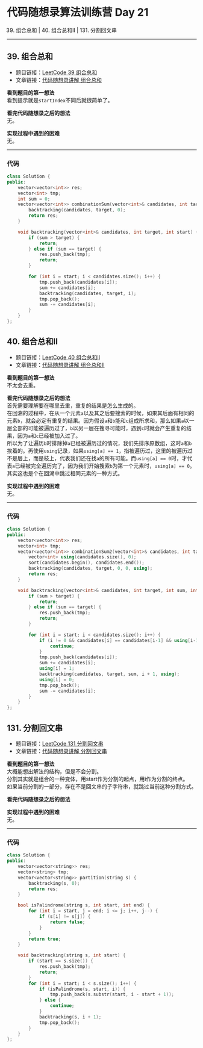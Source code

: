# 代码随想录算法训练营 Day 21   
39. 组合总和 | 40. 组合总和II | 131. 分割回文串

---

## 39. 组合总和
* 题目链接：[LeetCode 39 组合总和](https://leetcode.cn/problems/combination-sum/)
* 文章链接：[代码随想录讲解 组合总和](https://programmercarl.com/0039.%E7%BB%84%E5%90%88%E6%80%BB%E5%92%8C.html)

**看到题目的第一想法**    
看到提示就是`startIndex`不同后就很简单了。

**看完代码随想录之后的想法**    
无。

**实现过程中遇到的困难**  
无。  

---

### 代码
```cpp
class Solution {
public:
    vector<vector<int>> res;
    vector<int> tmp;
    int sum = 0;
    vector<vector<int>> combinationSum(vector<int>& candidates, int target) {
        backtracking(candidates, target, 0);
        return res;
    }

    void backtracking(vector<int>& candidates, int target, int start) {
        if (sum > target) {
            return;
        } else if (sum == target) {
            res.push_back(tmp);
            return;
        }

        for (int i = start; i < candidates.size(); i++) {
            tmp.push_back(candidates[i]);
            sum += candidates[i];
            backtracking(candidates, target, i);
            tmp.pop_back();
            sum -= candidates[i];
        }
    }
};
```

## 40. 组合总和II
* 题目链接：[LeetCode 40 组合总和II](https://leetcode.cn/problems/combination-sum-ii/description/)
* 文章链接：[代码随想录讲解 组合总和II](https://programmercarl.com/0040.%E7%BB%84%E5%90%88%E6%80%BB%E5%92%8CII.html)

**看到题目的第一想法**  
不太会去重。

**看完代码随想录之后的想法**    
首先需要理解要在哪里去重，重复的结果是怎么生成的。  
在回溯的过程中，在从一个元素`a`以及其之后要搜索的时候，如果其后面有相同的元素`b`，就会必定有重复的结果。因为假设`a`和`b`能和`c`组成所求和，那么如果`a`以一层全部的可能被遍历过了，`b`以另一层在搜寻可能时，遇到`c`时就会产生重复的结果，因为`a`和`c`已经被加入过了。  
所以为了让遍历`b`时排除掉`a`已经被遍历过的情况，我们先排序原数组，这时`a`和`b`挨着的。再使用`using`记录，如果`using[a] == 1`，指被遍历过，这里的被遍历过不是层上，而是枝上，代表我们还在找`a`的所有可能。而`using[a] == 0`时，才代表`a`已经被完全遍历完了，因为我们开始搜索`b`为第一个元素时，`using[a] == 0`。   
其实这也是个在回溯中跳过相同元素的一种方式。  

**实现过程中遇到的困难**  
无。  

---

### 代码
```cpp
class Solution {
public:
    vector<vector<int>> res; 
    vector<int> tmp;
    vector<vector<int>> combinationSum2(vector<int>& candidates, int target) {
        vector<int> using(candidates.size(), 0);
        sort(candidates.begin(), candidates.end());
        backtracking(candidates, target, 0, 0, using);
        return res;
    }

    void backtracking(vector<int>& candidates, int target, int sum, int start, vector<int> using) {
        if (sum > target) {
            return;
        } else if (sum == target) {
            res.push_back(tmp);
            return;
        }

        for (int i = start; i < candidates.size(); i++) {
            if (i != 0 && candidates[i] == candidates[i-1] && using[i-1] == 0) {
                continue;
            }
            tmp.push_back(candidates[i]);
            sum += candidates[i];
            using[i] = 1;
            backtracking(candidates, target, sum, i + 1, using);
            using[i] = 0;
            tmp.pop_back();
            sum -= candidates[i];
        }
    }
};
```

## 131. 分割回文串
* 题目链接：[LeetCode 131 分割回文串](https://leetcode.cn/problems/combination-sum-ii/description/)
* 文章链接：[代码随想录讲解 分割回文串](https://programmercarl.com/0131.%E5%88%86%E5%89%B2%E5%9B%9E%E6%96%87%E4%B8%B2.html)

**看到题目的第一想法**  
大概能想出解法的结构，但是不会分割。  
分割其实就是组合的一种变体，用start作为分割的起点，用i作为分割的终点。  
如果当前分割的一部分，存在不是回文串的子字符串，就跳过当前这种分割方式。  

**看完代码随想录之后的想法**    
  

**实现过程中遇到的困难**  
无。  

---

### 代码
```cpp
class Solution {
public:
    vector<vector<string>> res;
    vector<string> tmp;
    vector<vector<string>> partition(string s) {
        backtracking(s, 0);
        return res;
    }

    bool isPalindrome(string s, int start, int end) {
        for (int i = start, j = end; i <= j; i++, j--) {
            if (s[i] != s[j]) {
                return false;
            }
        }
        return true;
    }

    void backtracking(string s, int start) {
        if (start == s.size()) {
            res.push_back(tmp);
            return;
        }
        for (int i = start; i < s.size(); i++) {
            if (isPalindrome(s, start, i)) {
                tmp.push_back(s.substr(start, i - start + 1));
            } else {
                continue;
            }
            backtracking(s, i + 1);
            tmp.pop_back();
        }
    }
};
```